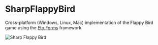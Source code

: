 # SharpFlappyBird

Cross-platform (Windows, Linux, Mac) implementation of the Flappy Bird game using the [Eto.Forms](https://github.com/picoe/Eto) framework.

![Sharp Flappy Bird](https://xfx.net/stackoverflow/SharpFlappyBird/sfp01.png)
